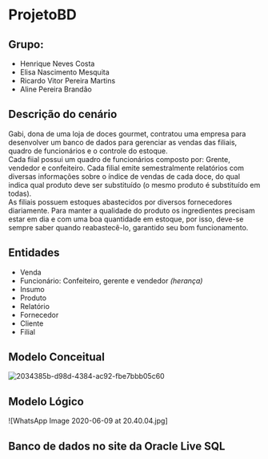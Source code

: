 # ProjetoBD
## **Grupo:** 
* Henrique Neves Costa 
* Elisa Nascimento Mesquita
* Ricardo Vitor Pereira Martins
* Aline Pereira Brandão

## **Descrição do cenário**
<p>Gabi, dona de uma loja de doces gourmet, contratou uma empresa para desenvolver um banco de dados para gerenciar as vendas das filiais, quadro de funcionários e o controle do estoque. <br>
 Cada fiial possui um quadro de funcionários composto por: Grente, vendedor e confeiteiro.
 Cada filial emite semestralmente relatórios com diversas informações sobre o índice de vendas de cada doce, do qual indica qual produto deve ser substituído (o mesmo produto é substituído em todas). <br>
 As filiais possuem estoques abastecidos por diversos fornecedores diariamente. Para manter a qualidade do produto os ingredientes precisam estar em dia e com uma boa quantidade em estoque, por isso, deve-se sempre saber quando reabastecê-lo, garantido seu bom funcionamento.

## **Entidades**
* Venda
* Funcionário: Confeiteiro, gerente e vendedor *(herança)*
* Insumo
* Produto
* Relatório
* Fornecedor
* Cliente
* Filial

## **Modelo Conceitual**

![2034385b-d98d-4384-ac92-fbe7bbb05c60](https://user-images.githubusercontent.com/62437015/85328915-f4ee0880-b4a7-11ea-9d75-d8d8f0784758.jpg)

## **Modelo Lógico**

![WhatsApp Image 2020-06-09 at 20.40.04.jpg]


## **Banco de dados no site da Oracle Live SQL**

